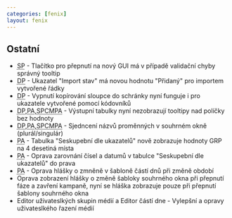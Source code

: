 ```yaml
---
categories: [fenix]
layout: fenix
---
```

<!---
## <abbr title="Cross mediální post analýza">CMPA</abbr> - Hromadný export do CSV
Generování a uložení CSV souborů (Reache médií, Reache médiatypů a Efektivních reachů). Soubory je možné uložit do zip souboru nebo do adresáře. CSV Reache médií a Reache Médiatypů lze uložit i jednotlivě. Oproti standardním exportům do Excelu, obsahují CSV navíc data pro všechny cílové skupiny (Do Excelu se exportovala data vždy pouze pro jednu vybranou cílovou skupinu). Dále CSV obsahují informace o Klientovi, Kampani, Produktu z Popisu plánu a o rozsahu období ze Zadání.
![Hromadný export do CSV]({{site.url}}/data/csv_batch_export.png)

## <abbr title="Post analýza">PA</abbr> - Nové ukazatele v Seskupení dle ukazatelů 
Do okna Seskupení dle ukazatelů byly přidány nové ukazatele. Den v týdnu, Programové datum a <abbr title="Target Rating Point">TRP</abbr>.
![PA - Seskupení dle ukazatelů - Nové ukazatele]({{site.url}}/data/pa_seskupeni_dle_ukazatelu_nove_ukazatele.png)

## <abbr title="Reachové křivky">RK</abbr> <abbr title="Strategický plán">SP</abbr> <abbr title="Detailní plán">DP</abbr> - Nastavení podmínek - roztahovatelný seznam stanic
V Nastavení podmínek je možné provést změnit poměr velikostí mezi horní a spodní částí okna.
![Resize nastavení podmínek]({{site.url}}/data/nastaveni_podminek_resize.gif)

## <abbr title="Reachové křivky">RK</abbr> <abbr title="Strategický plán">SP</abbr> - Nastavení výpočtu - Typy bloků
V Nastavení výpočtu je možné filtrovat, jaké typy bloků chceme v plánu používat. Pokud je nastavena jiná volba, než Všechny. Automaticky se deaktivuje a mizí volba Typ Bloku v Nastavení podmínek.<br>
![Resize nastavení podmínek]({{site.url}}/data/nastaveni_vypoctu_typy_bloku.png)
--->
## Ostatní
<ul>
    <li><abbr title="Strategický plán">SP</abbr> - Tlačítko pro přepnutí na nový GUI má v případě validační chyby správný tooltip</li>
    <li><abbr title="Detailní plán">DP</abbr> - Ukazatel "Import stav" má novou hodnotu "Přidaný" pro importem vytvořené řádky</li>
    <li><abbr title="Detailní plán">DP</abbr> - Vypnutí kopírování sloupce do schránky nyní funguje i pro ukazatele vytvořené pomocí kódovníků</li>
    <li><abbr title="Detailní plán">DP</abbr>,<abbr title="Post analýza">PA</abbr>,<abbr title="Strategický plán">SP</abbr><abbr title="Crossmediální postanalýza">CMPA</abbr> - Výstupní tabulky nyní nezobrazují tooltipy nad políčky bez hodnoty</li>
    <li><abbr title="Detailní plán">DP</abbr>,<abbr title="Post analýza">PA</abbr>,<abbr title="Strategický plán">SP</abbr><abbr title="Crossmediální postanalýza">CMPA</abbr> - Sjedncení názvů proměnných v souhrném okně (plurál/singulár)</li>
    <li><abbr title="Post analýza">PA</abbr> - Tabulka "Seskupební dle ukazatelů" nově zobrazuje hodnoty GRP na 4 desetiná místa</li>
    <li><abbr title="Post analýza">PA</abbr> - Oprava zarovnání čísel a datumů v tabulce "Seskupební dle ukazatelů" do prava</li>
    <li><abbr title="Post analýza">PA</abbr> - Oprava hlášky o zmněně v šabloně částí dnů při změně období</li>	
    <li>Oprava zobrazení hlášky o změně šabloky souhrného okna při přepnutí fáze a zavření kampaně, nyní se hláška zobrazuje pouze při přepnutí šablony souhrného okna</li>
    <li>Editor uživateslkých skupin médií a Editor částí dne - Vylepšní a opravy uživateslkého řazení médií</li>
</ul>

